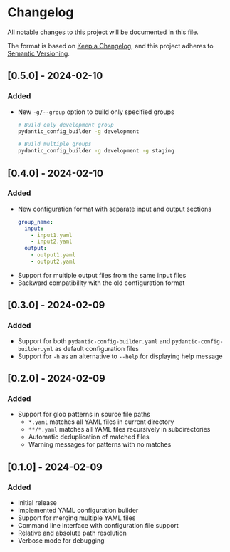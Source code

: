 # Changelog

All notable changes to this project will be documented in this file.

The format is based on [Keep a Changelog](https://keepachangelog.com/en/1.0.0/),
and this project adheres to [Semantic Versioning](https://semver.org/spec/v2.0.0.html).

## [0.5.0] - 2024-02-10

### Added
- New `-g/--group` option to build only specified groups
  ```bash
  # Build only development group
  pydantic_config_builder -g development

  # Build multiple groups
  pydantic_config_builder -g development -g staging
  ```

## [0.4.0] - 2024-02-10

### Added
- New configuration format with separate input and output sections
  ```yaml
  group_name:
    input:
      - input1.yaml
      - input2.yaml
    output:
      - output1.yaml
      - output2.yaml
  ```
- Support for multiple output files from the same input files
- Backward compatibility with the old configuration format

## [0.3.0] - 2024-02-09

### Added
- Support for both `pydantic-config-builder.yaml` and `pydantic-config-builder.yml` as default configuration files
- Support for `-h` as an alternative to `--help` for displaying help message

## [0.2.0] - 2024-02-09

### Added
- Support for glob patterns in source file paths
  - `*.yaml` matches all YAML files in current directory
  - `**/*.yaml` matches all YAML files recursively in subdirectories
  - Automatic deduplication of matched files
  - Warning messages for patterns with no matches

## [0.1.0] - 2024-02-09

### Added
- Initial release
- Implemented YAML configuration builder
- Support for merging multiple YAML files
- Command line interface with configuration file support
- Relative and absolute path resolution
- Verbose mode for debugging
